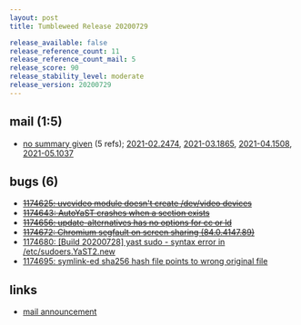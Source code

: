 ```yaml
---
layout: post
title: Tumbleweed Release 20200729

release_available: false
release_reference_count: 11
release_reference_count_mail: 5
release_score: 90
release_stability_level: moderate
release_version: 20200729
---
```


## mail (1:5)

- [no summary given](https://github.com/boombatower/tumbleweed-review/issues/10) (5 refs); [2021-02.2474](https://github.com/boombatower/tumbleweed-review/issues/10), [2021-03.1865](https://github.com/boombatower/tumbleweed-review/issues/10), [2021-04.1508](https://github.com/boombatower/tumbleweed-review/issues/10), [2021-05.1037](https://github.com/boombatower/tumbleweed-review/issues/10)

## bugs (6)

<!--more-->

- ~~[1174625: uvcvideo module doesn't create /dev/video devices](https://bugzilla.opensuse.org/show_bug.cgi?id=1174625)~~
- ~~[1174643: AutoYaST crashes when a <host> section exists](https://bugzilla.opensuse.org/show_bug.cgi?id=1174643)~~
- ~~[1174656: update-alternatives has no options for cc or ld](https://bugzilla.opensuse.org/show_bug.cgi?id=1174656)~~
- ~~[1174672: Chromium segfault on screen sharing (84.0.4147.89)](https://bugzilla.opensuse.org/show_bug.cgi?id=1174672)~~
- [1174680: \[Build 20200728\] yast sudo - syntax error in /etc/sudoers.YaST2.new](https://bugzilla.opensuse.org/show_bug.cgi?id=1174680)
- [1174695: symlink-ed sha256 hash file points to wrong original file](https://bugzilla.opensuse.org/show_bug.cgi?id=1174695)



## links

- [mail announcement](https://github.com/boombatower/tumbleweed-review/issues/10)
